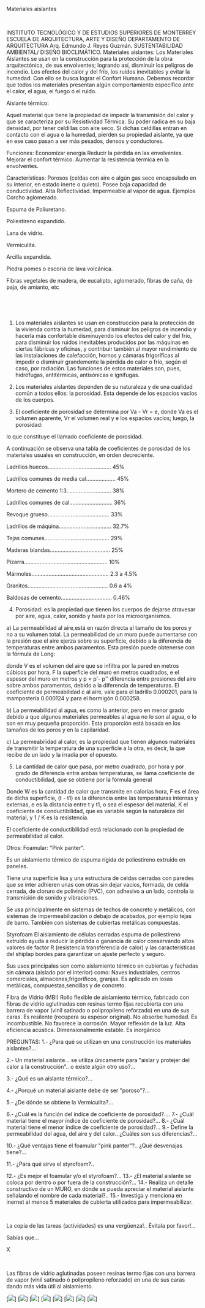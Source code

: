 

Materiales aislantes




 
 
INSTITUTO TECNOLÓGICO Y DE ESTUDIOS 
 SUPERIORES DE MONTERREY
ESCUELA DE ARQUITECTURA, ARTE Y 
 DISEÑO
DEPARTAMENTO DE 
 ARQUITECTURA
Arq. Edmundo J. Reyes 
 Guzmán.
SUSTENTABILIDAD AMBIENTAL/ DISEÑO BIOCLIMÁTICO.
 Materiales aislantes: 
Los Materiales Aislantes se usan en la construcción para la protección de la obra arquitectónica, de sus envolventes; logrando así, disminuir los peligros de incendio. Los efectos del calor y del frío, los ruidos inevitables y evitar la humedad. Con ello se busca lograr el Confort Humano.
Debemos recordar que todos los materiales presentan algún comportamiento específico ante el calor, el agua, el fuego ó el ruido.

Aislante térmico: 

Aquel material que tiene la propiedad de impedir la transmisión del calor y que se caracteriza por su Resistividad Térmica. Su poder radica en su baja densidad, por tener celdillas con aire seco. Si dichas celdillas entran en contacto con el agua o la humedad, pierden su propiedad aislante, ya que en ese caso pasan a ser más pesados, densos y conductores.

 Funciones: 
 Economizar energía
 Reducir la pérdida en las envolventes.
 Mejorar el confort térmico.
 Aumentar la resistencia térmica en la envolventes.

 Características: 
Porosos (celdas con aire o algún gas seco encapsulado en su interior, en estado inerte o quieto). 
Posee baja capacidad de conductividad.
Alta Reflectividad.
Impermeable al vapor de agua.
Ejemplos 
Corcho aglomerado. 

Espuma de Poliuretano.

Poliestireno expandido.

Lana de vidrio.

Vermiculita.

Arcilla expandida.

Piedra pomes o escoria de lava volcánica.

Fibras vegetales de madera, de eucalipto, aglomerado, fibras de caña, de paja, de amianto, etc










 






































 
1. Los materiales aislantes se usan en construcción para la protección de la vivienda contra la humedad, para disminuir los peligros de incendio y hacerla más confortable disminuyendo los efectos del calor y del frío, para disminuir los ruidos inevitables producidos por las máquinas en ciertas fábricas y oficinas, y contribuir también al mayor rendimiento de las instalaciones de calefacción, hornos y cámaras frigoríficas al impedir o disminuir grandemente la pérdida de calor o frío, según el caso, por radiación. Las funciones de estos materiales son, pues, hidrófugas, antitérmicas, antisónicas e ignífugas.

2. Los materiales aislantes dependen de su naturaleza y de una cualidad común a todos ellos: la porosidad. Esta depende de los espacios vacíos de los cuerpos.

3. El coeficiente de porosidad se determina por Va - Vr = e, donde Va es el volumen aparente, Vr el volumen real y e los espacios vacíos; luego, la porosidad:

lo que constituye el llamado coeficiente de porosidad.

A continuación se observa una tabla de coeficientes de porosidad de los materiales usuales en construcción, en orden decreciente. 



Ladrillos huecos......................................... 45%

Ladrillos comunes de media cal................... 45%

Mortero de cemento 1:3............................. 38%

Ladrillos comunes de cal............................ 36%

Revoque grueso........................................ 33%

Ladrillos de máquina.................................. 32.7%

Tejas comunes.......................................... 29%

Maderas blandas....................................... 25%

Pizarra...................................................... 10%

Mármoles.................................................. 2.3 a 4.5%

Granitos.................................................... 0.6 a 4%

Baldosas de cemento................................. 0.46%


4. Porosidad: es la propiedad que tienen los cuerpos de dejarse atravesar por aire, agua, calor, sonido y hasta por los microorganismos.

a) La permeabilidad al aire,está en razón directa al tamaño de los poros y no a su volumen total. La permeabilidad de un muro puede aumentarse con la presión que el aire ejerza sobre su superficie, debido a la diferencia de temperaturas entre ambos paramentos. Esta presión puede obtenerse con la fórmula de Long:

donde V es el volumen del aire que se infiltra por la pared en metros cúbicos por hora, F la superficie del muro en metros cuadrados, e el espesor del muro en metros y p = p'- p'' diferencia entre presiones del aire sobre ambos paramentos, debido a la diferencia de temperaturas. El coeficiente de permeabilidad c al aire, vale para el ladrillo 0.000201, para la mampostería 0.000124 y para el hormigón 0.000258.

b) La permeabilidad al agua, es como la anterior, pero en menor grado debido a que algunos materiales permeables al agua no lo son al agua, o lo son en muy pequeña proporción. Esta proporción está basada en los tamaños de los poros y en la capilaridad.

c) La permeabilidad al calor, es la propiedad que tienen algunos materiales de transmitir la temperatura de una superficie a la otra, es decir, la que recibe de un lado y la irradia por el opuesto. 

5. La cantidad de calor que pasa, por metro cuadrado, por hora y por grado de diferencia entre ambas temperaturas, se llama coeficiente de conductibilidad, que se obtiene por la fórmula general

Donde W es la cantidad de calor que transmite en calorías hora, F es el área de dicha superficie, (t - t1) es la diferencia entre las temperaturas internas y externas, e es la distancia entre t y t1, o sea el espesor del material, K el coeficiente de conductibilidad, que es variable según la naturaleza del material, y 1 / K es la resistencia.

El coeficiente de conductibilidad está relacionado con la propiedad de permeabilidad al calor.
 
Otros: 
Foamular: "Pink panter". 
 
Es un aislamiento térmico de espuma rígida de poliestireno extruido en paneles.

Tiene una superficie lisa y una estructura de celdas cerradas con paredes que se ínter adhieren unas con otras sin dejar vacíos, formada, de celda cerrada, de cloruro de polivinilo (PVC), con adhesivo a un lado, controla la transmisión de sonido y vibraciones.

Se usa principalmente en sistemas de techos de concreto y metálicos, con sistemas de impermeabilización o debajo de acabados, por ejemplo tejas de barro.
También con sistemas de cubiertas metálicas compuestas.


Styrofoam 
El aislamiento de células cerradas espuma de poliestireno extruido ayuda a reducir la pérdida o ganancia de calor conservando altos valores de factor R (resistencia transferencia de calor) y las características del shiplap bordes para garantizar un ajuste perfecto y seguro.

Sus usos principales son como aislamiento térmico en cubiertas y fachadas sin cámara (aislado por el interior) como:
Naves industriales, centros comerciales, almacenes,frigoríficos, granjas.
Es aplicado en losas metàlicas, compuestas,sencillas y de concreto.

Fibra de Vidrio (MBI)
Rollo flexible de aislamiento térmico, fabricado con fibras de vidrio aglutinadas con resinas termo fijas recubierta con una barrera de vapor (vinil satinado o polipropileno reforzado) en una de sus caras.
Es resilente (recupera su espesor original).
No absorbe humedad.
Es incombustible.
No favorece la corrosión.
Mayor reflexión de la luz.
Alta eficiencia acústica.
Dimensionalmente estable.
Es inorgánico

PREGUNTAS:
1.- ¿Para qué se utilizan en una construcción los materiales aislantes?...

2.- Un material aislante... se utiliza únicamente para "aislar y protejer del calor a la construcción".. o existe algún otro uso?...

3.- ¿Qué es un aislante térmico?...

4.- ¿Porqué un material aislante debe de ser "poroso"?...

5.- ¿De dónde se obtiene la Vermiculita?...

6.- ¿Cuál es la función del índice de coeficiente de porosidad?.... 
7.- ¿Cuál material tiene el mayor índice de coeficiente de porosidad?... 
8.- ¿Cuál material tiene el menor índice de coeficiente de porosidad?...
9.- Define la permeabilidad del agua, del aire y del calor.. ¿Cuáles son sus diferencias?...

10.- ¿Qué ventajas tiene el foamular "pink panter"?.. ¿Qué desvenajas tiene?...

11.- ¿Para qué sirve el styrofoam?.. 

12.- ¿Es mejor el foamular y/o el styrofoam?...
13.- ¿El material aislante se coloca por dentro o por fuera de la construcción?...
14.- Realiza un detalle constructivo de un MURO, en dónde se pueda apreciar el material aislante señalando el nombre de cada material?..
15.- Investiga y menciona en inernet al menos 5 materiales de cubierta utilizados para impermeabilizar.



 



 La copia de las tareas (actividades) es una vergüenza!.. Évitala por favor!...













Sabías que... 




X




 




Las fibras de vidrio aglutinadas poseen resinas termo fijas con una barrera de vapor (vinil satinado ò polipropileno reforzado) en una de sus caras dando más vida útil al aislamiento. 







[![](./content/4/M4.47/foam.jpg)]
[![](./content/4/M4.47/pink.jpg)]
[![](./content/4/M4.47/aislantes.3.jpg)]
[![](./content/4/M4.47/aislantes.2.jpg)]
[![](./content/4/M4.47/aislantes.1.jpg)]
[![](./content/4/M4.47/aislantes.4.jpg)]
[![](./content/4/M4.47/sugerencias.gif)]
[![](./content/4/M4.47/fibradevidrio.jpg)]
